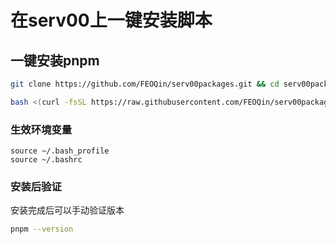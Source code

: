 # 在serv00上一键安装脚本


## 一键安装pnpm
```bash
git clone https://github.com/FEOQin/serv00packages.git && cd serv00packages/automation && bash pnpm.sh

bash <(curl -fsSL https://raw.githubusercontent.com/FEOQin/serv00packages/main/automation/pnpm.sh)
```
### 生效环境变量
```
source ~/.bash_profile
source ~/.bashrc
```

### 安装后验证
安装完成后可以手动验证版本
```bash
pnpm --version
```
